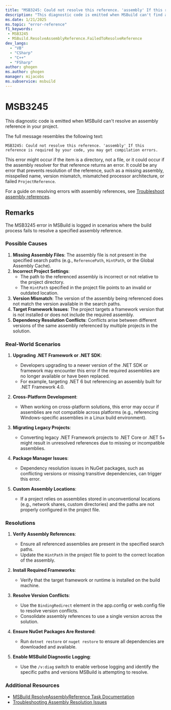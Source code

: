 ```yaml
---
title: "MSB3245: Could not resolve this reference. 'assembly' If this reference is required by your code, you may get compilation errors."
description: "This diagnostic code is emitted when MSBuild can't find an assembly referenced in your project."
ms.date: 1/21/2025
ms.topic: "error-reference"
f1_keywords:
 - MSB3245
 - MSBuild.ResolveAssemblyReference.FailedToResolveReference
dev_langs:
  - "VB"
  - "CSharp"
  - "C++"
  - "FSharp"
author: ghogen
ms.author: ghogen
manager: mijacobs
ms.subservice: msbuild
---
```

# MSB3245

This diagnostic code is emitted when MSBuild can't resolve an assembly reference in your project.

The full message resembles the following text:

`MSB3245: Could not resolve this reference. 'assembly' If this reference is required by your code, you may get compilation errors.`

This error might occur if the item is a directory, not a file, or it could occur if the assembly resolver for that reference returns an error. It could be any error that prevents resolution of the reference, such as a missing assembly, misspelled name, version mismatch, mismatched processor architecture, or failed `ProjectReference`.

For a guide on resolving errors with assembly references, see [Troubleshoot assembly references](../troubleshoot-assembly-references.md).

## Remarks

The MSB3245 error in MSBuild is logged in scenarios where the build process fails to resolve a specified assembly reference.

### Possible Causes

1. **Missing Assembly Files**: The assembly file is not present in the specified search paths (e.g., `ReferencePath`, `HintPath`, or the Global Assembly Cache).
2. **Incorrect Project Settings**:
   - The path to the referenced assembly is incorrect or not relative to the project directory.
   - The `HintPath` specified in the project file points to an invalid or outdated location.
3. **Version Mismatch**: The version of the assembly being referenced does not match the version available in the search paths.
4. **Target Framework Issues**: The project targets a framework version that is not installed or does not include the required assembly.
5. **Dependency Resolution Conflicts**: Conflicts arise between different versions of the same assembly referenced by multiple projects in the solution.

### Real-World Scenarios

1. **Upgrading .NET Framework or .NET SDK**:
   - Developers upgrading to a newer version of the .NET SDK or framework may encounter this error if the required assemblies are no longer available or have been replaced.
   - For example, targeting .NET 6 but referencing an assembly built for .NET Framework 4.0.

2. **Cross-Platform Development**:
   - When working on cross-platform solutions, this error may occur if assemblies are not compatible across platforms (e.g., referencing Windows-specific assemblies in a Linux build environment).

3. **Migrating Legacy Projects**:
   - Converting legacy .NET Framework projects to .NET Core or .NET 5+ might result in unresolved references due to missing or incompatible assemblies.

4. **Package Manager Issues**:
   - Dependency resolution issues in NuGet packages, such as conflicting versions or missing transitive dependencies, can trigger this error.

5. **Custom Assembly Locations**:
   - If a project relies on assemblies stored in unconventional locations (e.g., network shares, custom directories) and the paths are not properly configured in the project file.

### Resolutions

1. **Verify Assembly References**:
   - Ensure all referenced assemblies are present in the specified search paths.
   - Update the `HintPath` in the project file to point to the correct location of the assembly.

2. **Install Required Frameworks**:
   - Verify that the target framework or runtime is installed on the build machine.

3. **Resolve Version Conflicts**:
   - Use the `BindingRedirect` element in the app.config or web.config file to resolve version conflicts.
   - Consolidate assembly references to use a single version across the solution.

4. **Ensure NuGet Packages Are Restored**:
   - Run `dotnet restore` or `nuget restore` to ensure all dependencies are downloaded and available.

5. **Enable MSBuild Diagnostic Logging**:
   - Use the `/v:diag` switch to enable verbose logging and identify the specific paths and versions MSBuild is attempting to resolve.

### Additional Resources

- [MSBuild ResolveAssemblyReference Task Documentation](../resolveassemblyreference-task.md)
- [Troubleshooting Assembly Resolution Issues](/dotnet/framework/deployment/troubleshooting)
